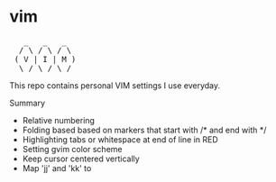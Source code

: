 # vim

<pre>
   _   _   _  
  / \ / \ / \ 
 ( V | I | M )
  \_/ \_/ \_/ 
</pre>

This repo contains personal VIM settings I use everyday.

Summary
- Relative numbering
- Folding based based on markers that start with /* and end with */
- Highlighting tabs or whitespace at end of line in RED
- Setting gvim color scheme
- Keep cursor centered vertically
- Map 'jj' and 'kk' to <esc>

